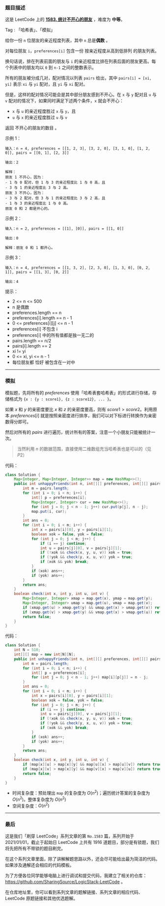 ### 题目描述

这是 LeetCode 上的 **[1583. 统计不开心的朋友](https://leetcode-cn.com/problems/count-unhappy-friends/solution/gong-shui-san-xie-ha-xi-biao-mo-ni-ti-by-2qy0/)** ，难度为 **中等**。

Tag : 「哈希表」、「模拟」



给你一份 `n` 位朋友的亲近程度列表，其中 `n` 总是**偶数** 。

对每位朋友 `i`，`preferences[i]` 包含一份 按亲近程度从高到低排列 的朋友列表。

换句话说，排在列表前面的朋友与 `i` 的亲近程度比排在列表后面的朋友更高。每个列表中的朋友均以 `0` 到 `n-1` 之间的整数表示。

所有的朋友被分成几对，配对情况以列表 `pairs` 给出，其中 `pairs[i] = [xi, yi]` 表示 `xi` 与 `yi` 配对，且 `yi` 与 `xi` 配对。

但是，这样的配对情况可能会是其中部分朋友感到不开心。在 `x` 与 `y` 配对且 `u` 与 `v` 配对的情况下，如果同时满足下述两个条件，`x` 就会不开心：

* `x` 与 `u` 的亲近程度胜过 `x` 与 `y`，且
* `u` 与 `x` 的亲近程度胜过 `u` 与 `v`

返回 不开心的朋友的数目 。


示例 1：
```
输入：n = 4, preferences = [[1, 2, 3], [3, 2, 0], [3, 1, 0], [1, 2, 0]], pairs = [[0, 1], [2, 3]]

输出：2

解释：
朋友 1 不开心，因为：
- 1 与 0 配对，但 1 与 3 的亲近程度比 1 与 0 高，且
- 3 与 1 的亲近程度比 3 与 2 高。
朋友 3 不开心，因为：
- 3 与 2 配对，但 3 与 1 的亲近程度比 3 与 2 高，且
- 1 与 3 的亲近程度比 1 与 0 高。
朋友 0 和 2 都是开心的。
```
示例 2：
```
输入：n = 2, preferences = [[1], [0]], pairs = [[1, 0]]

输出：0

解释：朋友 0 和 1 都开心。
```
示例 3：
```
输入：n = 4, preferences = [[1, 3, 2], [2, 3, 0], [1, 3, 0], [0, 2, 1]], pairs = [[1, 3], [0, 2]]

输出：4
```

提示：
* 2 <= n <= 500
* n 是偶数
* preferences.length == n
* preferences[i].length == n - 1
* 0 <= preferences[i][j] <= n - 1
* preferences[i] 不包含 i
* preferences[i] 中的所有值都是独一无二的
* pairs.length == n/2
* pairs[i].length == 2
* xi != yi
* 0 <= xi, yi <= n - 1
* 每位朋友都 恰好 被包含在一对中

---

### 模拟

模拟题，先将所有的 $preferences$ 使用「哈希表套哈希表」的形式进行存储，存储格式为 `{x : {y : score1}, {z : score12}, ... }`。

如果 $x$ 和 $y$ 的亲密度要比 $x$ 和 $z$ 的亲密度要高，则有 $score1 > score2$。利用原本 $preferences[i]$ 就是按照亲密度进行排序，我们可以对下标进行转换作为亲密数得分即可。

然后对所有的 $pairs$ 进行遍历，统计所有的答案，注意一个小朋友只能被统计一次。

> 当然利用 $n$ 的数据范围，直接使用二维数组充当哈希表也是可以的（见 $P2$）

代码：
```java
class Solution {
    Map<Integer, Map<Integer, Integer>> map = new HashMap<>();
    public int unhappyFriends(int n, int[][] preferences, int[][] pairs) {
        int m = pairs.length;
        for (int i = 0; i < n; i++) {
            int[] p = preferences[i];
            Map<Integer, Integer> cur = new HashMap<>();
            for (int j = 0; j < n - 1; j++) cur.put(p[j], n - j);
            map.put(i, cur);
        }
        int ans = 0;
        for (int i = 0; i < m; i++) {
            int x = pairs[i][0], y = pairs[i][1];
            boolean xok = false, yok = false;
            for (int j = 0; j < m; j++) {
                if (i == j) continue;
                int u = pairs[j][0], v = pairs[j][1];
                if (!xok && check(x, y, u, v)) xok = true;
                if (!yok && check(y, x, u, v)) yok = true;
                if (xok && yok) break;
            }
            if (xok) ans++;
            if (yok) ans++;
        }
        return ans;
    }
    boolean check(int x, int y, int u, int v) {
        Map<Integer, Integer> xmap = map.get(x), ymap = map.get(y);
        Map<Integer, Integer> umap = map.get(u), vmap = map.get(v);
        if (xmap.get(u) > xmap.get(y) && umap.get(x) > umap.get(v)) return true;
        if (xmap.get(v) > xmap.get(y) && vmap.get(x) > vmap.get(u)) return true;
        return false;
    }
}
```

代码：
```java
class Solution {
    int N = 510;
    int[][] map = new int[N][N];
    public int unhappyFriends(int n, int[][] preferences, int[][] pairs) {
        int m = pairs.length;
        for (int i = 0; i < n; i++) {
            int[] p = preferences[i];
            for (int j = 0; j < n - 1; j++) map[i][p[j]] = n - j;
        }
        int ans = 0;
        for (int i = 0; i < m; i++) {
            int x = pairs[i][0], y = pairs[i][1];
            boolean xok = false, yok = false;
            for (int j = 0; j < m; j++) {
                if (i == j) continue;
                int u = pairs[j][0], v = pairs[j][1];
                if (!xok && check(x, y, u, v)) xok = true;
                if (!yok && check(y, x, u, v)) yok = true;
                if (xok && yok) break;
            }
            if (xok) ans++;
            if (yok) ans++;
        }
        return ans;
    }
    boolean check(int x, int y, int u, int v) {
        if (map[x][u] > map[x][y] && map[u][x] > map[u][v]) return true;
        if (map[x][v] > map[x][y] && map[v][x] > map[v][u]) return true;
        return false;
    }
}
```
* 时间复杂度：预处理出 `map` 的复杂度为 $O(n^2)$；遍历统计答案的复杂度为 $O(n^2)$。整体复杂度为 $O(n^2)$
* 空间复杂度：$O(n^2)$

---

### 最后

这是我们「刷穿 LeetCode」系列文章的第 `No.1583` 篇，系列开始于 2021/01/01，截止于起始日 LeetCode 上共有 1916 道题目，部分是有锁题，我们将先把所有不带锁的题目刷完。

在这个系列文章里面，除了讲解解题思路以外，还会尽可能给出最为简洁的代码。如果涉及通解还会相应的代码模板。

为了方便各位同学能够电脑上进行调试和提交代码，我建立了相关的仓库：https://github.com/SharingSource/LogicStack-LeetCode 。

在仓库地址里，你可以看到系列文章的题解链接、系列文章的相应代码、LeetCode 原题链接和其他优选题解。

